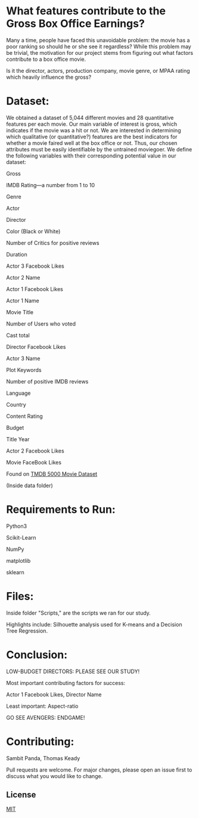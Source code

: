 # What features contribute to the Gross Box Office Earnings?

Many a time, people have faced this unavoidable problem: the movie has a poor ranking so should he or she see it regardless? While this problem may be trivial, the motivation for our project stems from figuring out what factors contribute to a box office movie. 

Is it the director, actors, production company, movie genre, or MPAA rating which heavily influence the gross? 


# Dataset: 
We obtained a dataset of 5,044 different movies and 28 quantitative features per each movie. Our main variable of interest is gross, which indicates if the movie was a hit or not. We are interested in determining which qualitative (or quantitative?) features are the best indicators for whether a movie faired well at the box office or not. Thus, our chosen attributes must be easily identifiable by the untrained moviegoer. We define the following variables with their corresponding potential value in our dataset:

Gross 

IMDB Rating—a number from 1 to 10

Genre

Actor

Director

Color (Black or White) 

Number of Critics for positive reviews

Duration 

Actor 3 Facebook Likes

Actor 2 Name

Actor 1 Facebook Likes

Actor 1 Name

Movie Title

Number of Users who voted

Cast total

Director Facebook Likes

Actor 3 Name

Plot Keywords

Number of positive IMDB reviews

Language 

Country

Content Rating

Budget 

Title Year

Actor 2 Facebook Likes

Movie FaceBook Likes


Found on [TMDB 5000 Movie Dataset](https://www.kaggle.com/tmdb/tmdb-movie-metadata) 

(Inside data folder)

# Requirements to Run: 

Python3

Scikit-Learn

NumPy

matplotlib

sklearn

# Files:
Inside folder "Scripts," are the scripts we ran for our study. 

Highlights include: Silhouette analysis used for K-means and a Decision Tree Regression. 

# Conclusion: 
LOW-BUDGET DIRECTORS: PLEASE SEE OUR STUDY!

Most important contributing factors for success: 

Actor 1 Facebook Likes, Director Name

Least important: Aspect-ratio

GO SEE AVENGERS: ENDGAME!

# Contributing: 
Sambit Panda, Thomas Keady

Pull requests are welcome. For major changes, please open an issue first to discuss what you would like to change.


## License
[MIT](https://choosealicense.com/licenses/mit/)



